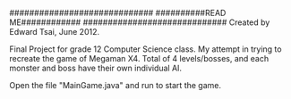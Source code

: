 #############################
##########READ ME############
#############################
Created by Edward Tsai, June 2012.

<p>Final Project for grade 12 Computer Science class.
My attempt in trying to recreate the game of Megaman X4.
Total of 4 levels/bosses, and each monster and boss have their own individual AI.</p>
<p>Open the file "MainGame.java" and run to start the game.</p>
